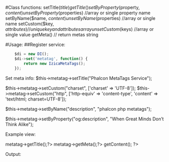 #Class functions:
setTitle($title)
getTitle()
setByProperty($property, $content)
unsetByProperty($properties) //array or single property name
setByName($name, $content)
unsetByName($properties) //array or single name
setCustom($key, $attributes) //unique key and attributes array
unsetCustom($keys) //array or single value
getMeta() // return metas string

#Usage:
##Register service:
```javascript
    $di = new DI();
    $di->set('metatag', function() {
    	return new IzicaMetaTags();
    });
```
Set meta info:
$this->metatag->setTitle("Phalcon MetaTags Service");

$this->metatag->setCustom("charset", ['charset' => 'UTF-8']);
$this->metatag->setCustom("http", ['http-equiv' => 'content-type', 'content' => 'text/html; charset=UTF-8']);

$this->metatag->setByName("description", "phalcon php metatags");

$this->metatag->setByProperty("og:description", "When Great Minds Don’t Think Alike");

Example view:
<!DOCTYPE html>
<html>
    <head>
        <?=$this->metatag->getTitle();?>
        <?=$this->metatag->getMeta();?>
    </head>
    <body>
         <?php echo $this->getContent(); ?>
    </body>
</html>

Output:
<title>Phalcon MetaTags Service</title>        
<meta name="description" content="phalcon php metatags">
<meta property="og:description" content="When Great Minds Don’t Think Alike">
<meta charset="UTF-8">
<meta http-equiv="content-type" content="text/html; charset=UTF-8">  
